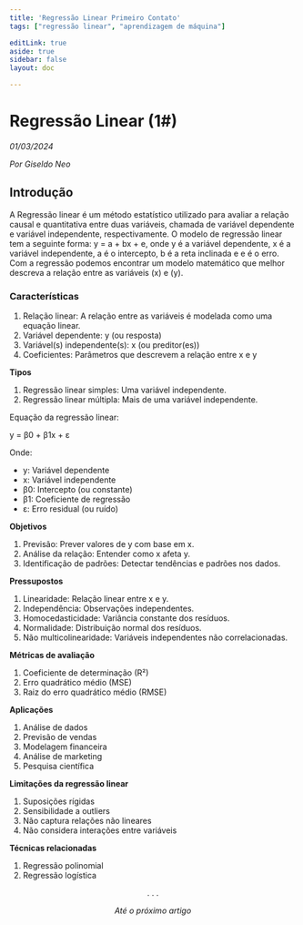 ```yaml
---
title: 'Regressão Linear Primeiro Contato'
tags: ["regressão linear", "aprendizagem de máquina"]

editLink: true
aside: true
sidebar: false
layout: doc

---
```


# Regressão Linear (1#)

_01/03/2024_

_Por Giseldo Neo_

## Introdução

A Regressão linear é um método estatístico utilizado para avaliar a relação causal e quantitativa entre duas variáveis, chamada de variável dependente e variável independente, respectivamente. O modelo de regressão linear tem a seguinte forma: y = a + bx + e, onde y é a variável dependente, x é a variável independente, a é o intercepto, b é a reta inclinada e e é o erro. Com a regressão podemos encontrar um modelo matemático que melhor descreva a relação entre as variáveis (x) e (y).

### Características

1. Relação linear: A relação entre as variáveis é modelada como uma equação linear.
2. Variável dependente: y (ou resposta)
3. Variável(s) independente(s): x (ou preditor(es))
4. Coeficientes: Parâmetros que descrevem a relação entre x e y

**Tipos**

1. Regressão linear simples: Uma variável independente.
2. Regressão linear múltipla: Mais de uma variável independente.

Equação da regressão linear:

y = β0 + β1x + ε

Onde:

- y: Variável dependente
- x: Variável independente
- β0: Intercepto (ou constante)
- β1: Coeficiente de regressão
- ε: Erro residual (ou ruído)

**Objetivos**

1. Previsão: Prever valores de y com base em x.
2. Análise da relação: Entender como x afeta y.
3. Identificação de padrões: Detectar tendências e padrões nos dados.

**Pressupostos**

1. Linearidade: Relação linear entre x e y.
2. Independência: Observações independentes.
3. Homocedasticidade: Variância constante dos resíduos.
4. Normalidade: Distribuição normal dos resíduos.
5. Não multicolinearidade: Variáveis independentes não correlacionadas.

**Métricas de avaliação**

1. Coeficiente de determinação (R²)
2. Erro quadrático médio (MSE)
3. Raiz do erro quadrático médio (RMSE)

**Aplicações**

1. Análise de dados
2. Previsão de vendas
3. Modelagem financeira
4. Análise de marketing
5. Pesquisa científica

**Limitações da regressão linear**

1. Suposições rígidas
2. Sensibilidade a outliers
3. Não captura relações não lineares
4. Não considera interações entre variáveis

**Técnicas relacionadas**

1. Regressão polinomial
2. Regressão logística

<center>. . .</center>

_<center>Até o próximo artigo</center>_

<Layout />